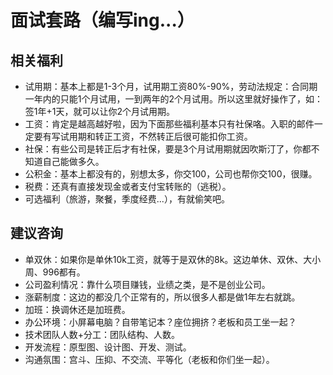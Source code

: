 # 面试套路（编写ing...）

## 相关福利
 - 试用期：基本上都是1-3个月，试用期工资80%-90%，劳动法规定：合同期一年内的只能1个月试用，一到两年的2个月试用。所以这里就好操作了，如：签1年+1天，就可以让你2个月试用期。
 - 工资：肯定是越高越好啦，因为下面那些福利基本只有社保咯。入职的邮件一定要有写试用期和转正工资，不然转正后很可能扣你工资。
 - 社保：有些公司是转正后才有社保，要是3个月试用期就因吹斯汀了，你都不知道自己能做多久。
 - 公积金：基本上都没有的，别想太多，你交100，公司也帮你交100，很赚。
 - 税费：还真有直接发现金或者支付宝转账的（逃税）。
 - 可选福利（旅游，聚餐，季度经费...），有就偷笑吧。
 
## 建议咨询
 - 单双休：如果你是单休10k工资，就等于是双休的8k。这边单休、双休、大小周、996都有。
 - 公司盈利情况：靠什么项目赚钱，业绩之类，是不是创业公司。
 - 涨薪制度：这边的都没几个正常有的，所以很多人都是做1年左右就跳。
 - 加班：换调休还是加班费。
 - 办公环境：小屏幕电脑？自带笔记本？座位拥挤？老板和员工坐一起？
 - 技术团队人数+分工：团队结构、人数。
 - 开发流程：原型图、设计图、开发、测试。
 - 沟通氛围：宫斗、压抑、不交流、平等化（老板和你们坐一起）。
